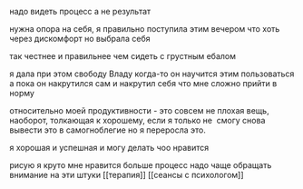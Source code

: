 надо видеть процесс а не результат

  

нужна опора на себя, я правильно поступила этим вечером что хоть через дискомфорт но выбрала себя

так честнее и правильнее чем сидеть с грустным ебалом

я дала при этом свободу Владу когда-то он научится этим пользоваться а пока он накрутился сам и накрутил себя что мне сложно прийти в норму

  

относительно моей продуктивности - это совсем не плохая вещь, наоборот, толкающая к хорошему, если я только не  смогу снова вывести это в самогноблегие но я переросла это.

  

я хорошая и успешная и могу делать чоо нравится

  

рисую я круто мне нравится больше процесс надо чаще обращать внимание на эти штуки
 [[терапия]]  [[сеансы с психологом]]